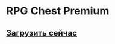 # RPG Chest Premium

## [Загрузить сейчас](https://www.spigotmc.org/resources/rpg-chest-premium-1-12-2-1-16-x-now-free.71939/update?update=324772)

